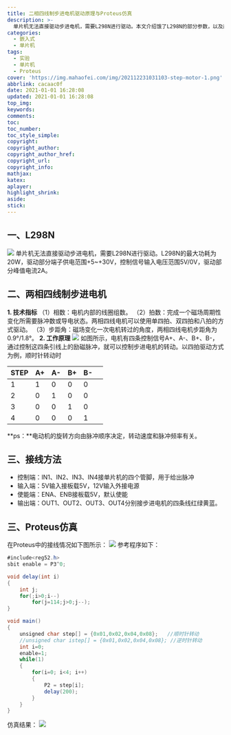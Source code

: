 ```yaml
---
title: 二相四线制步进电机驱动原理与Proteus仿真
description: >-
  单片机无法直接驱动步进电机，需要L298N进行驱动。本文介绍饿了L298N的部分参数，以及两相四线制步进电机的驱动原理和驱动方法。并根据给出的驱动原理在Proteus中进行了仿真实验
categories:
  - 嵌入式
  - 单片机
tags:
  - 实验
  - 单片机
  - Proteus
cover: 'https://img.mahaofei.com/img/202112231031103-step-motor-1.png'
abbrlink: cacaac0f
date: 2021-01-01 16:28:08
updated: 2021-01-01 16:28:08
top_img:
keywords:
comments:
toc:
toc_number:
toc_style_simple:
copyright:
copyright_author:
copyright_author_href:
copyright_url:
copyright_info:
mathjax:
katex:
aplayer:
highlight_shrink:
aside:
stick:
---
```


## 一、L298N
![](https://img.mahaofei.com/img/202112231031103-step-motor-1.png)
	单片机无法直接驱动步进电机，需要L298N进行驱动。L298N的最大功耗为20W，驱动部分端子供电范围+5~+30V，控制信号输入电压范围5V/0V，驱动部分峰值电流2A。

## 二、两相四线制步进电机
**1. 技术指标**
（1）相数：电机内部的线圈组数。
（2）拍数：完成一个磁场周期性变化所需要脉冲数或导电状态。两相四线电机可以使用单四拍、双四拍和八拍的方式驱动。
（3）步距角：磁场变化一次电机转过的角度，两相四线电机步距角为0.9°/1.8°。
**2. 工作原理**
![](https://img.mahaofei.com/img/202112231032895-step-motor-2.png)
	如图所示，电机有四条控制信号A+、A-、B+、B-，通过控制这四条引线上的励磁脉冲，就可以控制步进电机的转动。以四拍驱动方式为例，顺时针转动时

| STEP | A+   | A-   | B+   | B-   |      |
| ---- | ---- | ---- | ---- | ---- | ---- |
| 1    | 1    | 0    | 0    | 0    |      |
| 2    | 0    | 1    | 0    | 0    |      |
| 3    | 0    | 0    | 1    | 0    |      |
| 4    | 0    | 0    | 0    | 1    |      |
**ps：**电动机的旋转方向由脉冲顺序决定，转动速度和脉冲频率有关。
## 三、接线方法
* 控制端：IN1、IN2、IN3、IN4接单片机的四个管脚，用于给出脉冲
* 输入端：5V输入接板载5V，12V输入外接电源
* 使能端：ENA、ENB接板载5V，默认使能
* 输出端：OUT1、OUT2、OUT3、OUT4分别接步进电机的四条线红绿黄蓝。
## 三、Proteus仿真
在Proteus中的接线情况如下图所示：
![](https://img.mahaofei.com/img/202112231032155-step-motor-3.png)
参考程序如下：

```java
#include<reg52.h>
sbit enable = P3^0;

void delay(int i)
{
	int j;
	for(;i>0;i--)
		for(j=114;j>0;j--);
}

void main()
{
	unsigned char step[] = {0x01,0x02,0x04,0x08};	//顺时针转动
	//unsigned char istep[] = {0x01,0x02,0x04,0x08}; //逆时针转动
	int i=0;
	enable=1;
	while(1)
	{
		for(i=0; i<4; i++)
		{
			P2 = step[i];
			delay(200);
		}
	}
}
```
仿真结果：
![](https://img.mahaofei.com/img/202112231033161-step-motor-4.png)